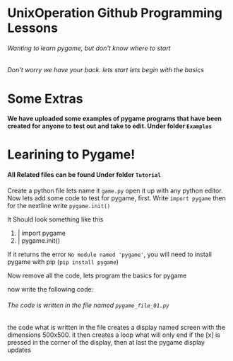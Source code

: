 # UnixOperation Github Programming Lessons
###### Wanting to learn pygame, but don't know where to start
###### Don't worry we have your back. lets start lets begin with the basics

# Some Extras
#### We have uploaded some examples of pygame programs that have been created for anyone to test out and take to edit. Under folder `Examples`

# Learining to Pygame!
#### All Related files can be found Under folder `Tutorial`

Create a python file lets name it `game.py` open it up with any python editor.
Now lets add some code to test for pygame, first. Write `import pygame` then for the nextline write `pygame.init()`


It Should look something like this
 1. | import pygame
 2. | pygame.init()

If it returns the error `No module named 'pygame'`, you will need to install pygame with pip (`pip install pygame`)

Now remove all the code, lets program the basics for pygame

now write the following code:
###### The code is written in the file named `pygame_file_01.py`

the code what is written in the file creates a display named screen with the dimensions 500x500. it then creates a loop what will only end if the [x] is pressed in the corner of the display, then at last the pygame display updates
